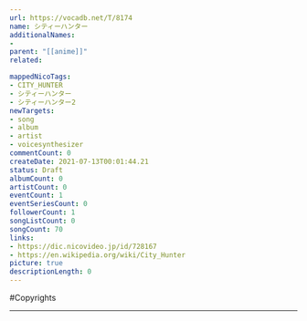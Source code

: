 ```yaml
---
url: https://vocadb.net/T/8174
name: シティーハンター
additionalNames: 
- 
parent: "[[anime]]"
related:

mappedNicoTags:
- CITY_HUNTER
- シティーハンター
- シティーハンター2
newTargets:
- song
- album
- artist
- voicesynthesizer
commentCount: 0
createDate: 2021-07-13T00:01:44.21
status: Draft
albumCount: 0
artistCount: 0
eventCount: 1
eventSeriesCount: 0
followerCount: 1
songListCount: 0
songCount: 70
links: 
- https://dic.nicovideo.jp/id/728167
- https://en.wikipedia.org/wiki/City_Hunter
picture: true
descriptionLength: 0
---
```


#Copyrights



---

